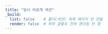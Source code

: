 ```yaml
---
title: "임시 비공개 섹션"
_build:
  list: false    # 폴더(섹션) 목록 페이지 안 만듦
  render: false  # 하위 글들도 전혀 렌더링 안 함
---
```

